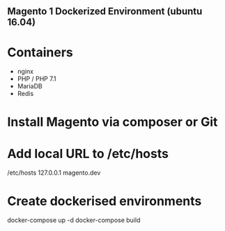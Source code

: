 ## Magento 1 Dockerized Environment (ubuntu 16.04)

# Containers

* nginx
* PHP / PHP 7.1
* MariaDB
* Redis


# Install Magento via composer or Git


# Add local URL to /etc/hosts

/etc/hosts
127.0.0.1 magento.dev

# Create dockerised environments
docker-compose up -d
docker-compose build
